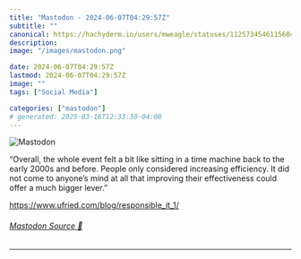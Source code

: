```yaml
---
title: "Mastodon - 2024-06-07T04:29:57Z"
subtitle: ""
canonical: https://hachyderm.io/users/mweagle/statuses/112573454611560457
description:
image: "/images/mastodon.png"

date: 2024-06-07T04:29:57Z
lastmod: 2024-06-07T04:29:57Z
image: ""
tags: ["Social Media"]

categories: ["mastodon"]
# generated: 2025-03-16T12:33:30-04:00
---
```

![Mastodon](/images/mastodon.png)

<p>“Overall, the whole event felt a bit like sitting in a time machine back to the early 2000s and before. People only considered increasing efficiency. It did not come to anyone’s mind at all that improving their effectiveness could offer a much bigger lever.”</p><p><a href="https://www.ufried.com/blog/responsible_it_1/" target="_blank" rel="nofollow noopener noreferrer" translate="no"><span class="invisible">https://www.</span><span class="ellipsis">ufried.com/blog/responsible_it</span><span class="invisible">_1/</span></a></p>


###### [Mastodon Source 🐘](https://hachyderm.io/@mweagle/112573454611560457)

___
